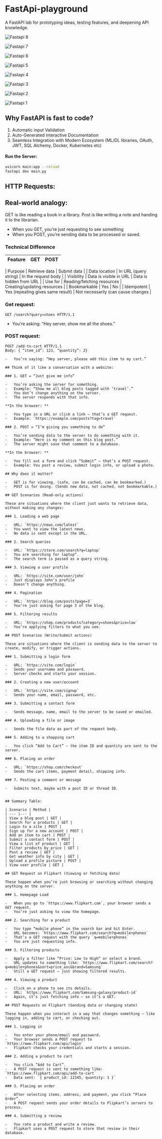 # FastApi-playground
A FastAPI lab for prototyping ideas, testing features, and deepening API knowledge.

![Fastapi 8](https://github.com/user-attachments/assets/cf28c33f-eba2-4562-a1f8-ce02e09c1afa)

![Fastapi 7](https://github.com/user-attachments/assets/de5730b6-9fbe-4f2d-a061-c5eba6731f1d)

![Fastapi 6](https://github.com/user-attachments/assets/574a192d-2d68-4a30-af85-d6817e5bdf43)

![Fastapi 5](https://github.com/user-attachments/assets/08d4b9ec-d6ff-43ea-86cb-dd7061c71e3e)

![Fastapi 4](https://github.com/user-attachments/assets/380c1b44-e4ca-4c5e-af6d-47009bbad433)

![Fastapi 3](https://github.com/user-attachments/assets/21a25096-17e5-4288-b238-8dfe5c542ca2)

![Fastapi 2](https://github.com/user-attachments/assets/65a5d86e-b424-4d42-a9c8-154176f7fab9)

![Fastapi 1](https://github.com/user-attachments/assets/5bf32338-a69c-48b3-b597-fd32351ead8e)

## Why FastAPI is fast to code?

1. Automatic input Validation <br>
2. Auto-Generated interactive Documentation <br>
3. Seamless Integration with Modern Ecosystem (ML/DL libraries, OAuth, JWT, SQL Alchemy, Docker, Kubernetes etc) 

#### Run the Server:

```bash
uvicorn main:app --reload
fastapi dev main.py
```


## **HTTP Requests:**

## Real-world analogy:

GET is like reading a book in a library.
Post is like writing a note and handing it to the librarian.

-	When you GET, you’re just requesting to see something
-	When you POST, you’re sending data to be processed or saved.

### Technical Difference

| Feature | GET | POST |
| -------- | ------- | ------- |

| Purpose | Retrieve data | Submit data |
| Data location | In URL (query string) | In the request body |
| Visibility | Data is visible in URL | Data is hidden from URL |
| Use for | Reading/fetching resources | Creating/updating resources |
| Bookmarkable | Yes | No |
| Idempotent | Yes (repeating gives same result) | Not necessarily (can cause changes |

### Get request:

```http
GET /search?query=shoes HTTP/1.1
```

-	You’re asking: “Hey server, show me all the shoes.”

### POST request:

```http
POST /add-to-cart HTTP/1.1
Body: { “item_id”: 123, “quantity”: 2}

-	You’re saying: “Hey server, please add this item to my cart.”

## Think of it like a conversation with a website:

### 1. GET = “Just give me info”

-	You’re asking the server for something.
-	Example: “Show me all blog posts tagged with ‘travel’.”
-	You don’t change anything on the server.
-	The server responds with that info.

**In the browser: **

-	You type in a URL or click a link – that’s a GET request.
-	Example: `https://example.com/posts?tag=travel`

### 2. POST = “I’m giving you something to do”

-	You’re sending data to the server to do something with it.
-	Example: “Here is my comment on this blog post.”
-	The server might save that comment to a database.

**In the browser: **

-	You fill out a form and click “Submit” – that’s a POST request.
-	Example: You post a review, submit login info, or upload a photo.

## Why does it matter?

-	GET is for viewing. (safe, can be cached, can be bookmarked.)
-	POST is for doing. (Sends new data, not cached, not bookmarkable.)

## GET Scenarios (Read-only actions)

These are situations where the client just wants to retrieve data, without making any changes:

### 1. Loading a web page

-	URL: `https://news.com/latest`
-	You want to view the latest news.
-	No data is sent except in the URL.

### 2. Search queries

-	URL: `https://store.com/search?q=laptop`
-	You are searching for laptop”.
-	The search term is passed as a query string.

### 3. Viewing a user profile

-	URL: `https://site.com/user/john`
-	Just displays John’s profile
-	Doesn’t change anything.

### 4. Pagination

-	URL: `https://blog.com/posts?page=3`
-	You’re just asking for page 3 of the blog.

### 5. Filtering results

-	URL: `https://shop.com/products?category=shoes&price=low`
-	You’re applying filters to what you see.

## POST Scenarios (Write/Submit actions)

These are situations where the client is sending data to the server to create, modify, or trigger actions.

### 1. Submitting a login form

-	URL: `https://site.com/login`
-	Sends your username and password.
-	Server checks and starts your session.

### 2. Creating a new user/account

-	URL: `https://site.com/signup`
-	Sends your name, email, password, etc.

### 3. Submitting a contact form

-	Sends message, name, email to the server to be saved or emailed.

### 4. Uploading a file or image

-	Sends the file data as part of the request body.

### 5. Adding to a shopping cart

-	You click “Add to Cart” – the item ID and quantity are sent to the server.

### 6. Placing an order

-	URL: `https://shop.com/checkout`
-	Sends the cart items, payment detail, shipping info.

### 7. Posting a comment or message

-	Submits text, maybe with a post ID or thread ID.


## Summary Table:

| Scenario | Method |
| --- |--- |
| View a blog post | GET |
| Search for a products | GET |
| Login to a site | POST |
| Sign up for a new account | POST |
| Add an item to cart | POST |
| Submit a contact form | POST |
| View a list of product | GET |
| Filter products by price | GET |
| Post a review | GET |
| Get weather info by city | GET |
| Upload a profile picture | POST |
| View user profile | GET |

## GET Request on Flipkart (Viewing or fetching data)

These happen when you’re just browsing or searching without changing anything on the server.

### 1. Homepage Load

-	When you go to `https://www.flipkart.com`, your browser sends a GET request.
-	You’re just asking to view the homepage.

### 2. Searching for a product 

-	You type “mobile phone” in the search bar and hit Enter.
-	URL becomes: `https://www.flipkart.com/search?q=mobile+phones`
-	That’s a GET request with the query `q=mobile+phones`
-	You are just requesting info.

### 3. Filtering products

-	Apply a filter like “Price: Low to High” or select a brand.
-	URL updates to something like: `https://www.flipkart.com/search?q=mobile+phones&sort=price_asc&brand=Samsung`
-	Still a GET request – just showing filtered results.

### 4. Viewing a product

-	Click on a phone to see its details.
-	URL: `https://www.flipkart.com/Samsung-galaxy/product-id`
-	Again, it’s just fetching info – so it’s a GET.

## POST Requests on Flipkart (Sending data or changing state)

These happen when you interact in a way that changes something – like logging in, adding to cart, or checking out.

### 1. Logging in

-	You enter your phone/email and password.
-	Your browser sends a POST request to `https://www.flipkart.com/api/login`
-	Flipkart checks your credentials and starts a session.

### 2. Adding a product to cart

-	You click “Add to Cart”.
-	A POST request is sent to something like: `https://www.flipkart.com/api/add-to-cart`
-	Data sent: `{ product_id: 12345, quantity: 1 }`

### 3. Placing an order

-	After selecting items, address, and payment, you click “Place Order”.
-	A POST request sends your order details to Flipkart’s servers to process.

### 4. Submitting a review

-	You rate a product and write a review.
-	Flipkart uses a POST request to store that review in their database.















## Bash Environment Commands

- To Create a file

```bash

touch <file_name>
# Example: touch Test_Excercise.py
```

- Run python (.py) file:

```bash
python file_name.py

```

- To Create a virtual environment

```bash

python -m venv <env_name>
# Example: python -m venv playground
```

- Activate the virtual environment

```bash

source <env_name>/bin/activate  # for macos
source <env_name>/Scripts/activate  # for windows
# Example for macos: source playground/bin/activate
# Example for window bash: source playground/Scripts/activate
```
- Deactivate the virtual environment

```bash

deactivate
```

- Delete the environment

```bash

rm -rf <env_name>
# Example: rm -rf playground
```

- Useful Bash Tips for Environment Management

List Python virtual environments if stored in a folder (e.g., `~/venvs`)

```bash

ls ~/venvs
```

Find all virtual environments on your system (search for `activate` scripts)

```bash

find ~ -type f -name "activate"
```

Quick script to list venv env names inside `~/venvs`

```bash

for dir in ~/venvs/*; do
  if [ -f "$dir/bin/activate" ]; then
    echo "$(basename "$dir")"
  fi
done
```

## Pip Commands

- To install requirements.txt = `pip install -r requirements.txt`
- To check install packages = `pip list`
- To check detailed about package = `pip show package_name`
- To install package = `pip install package_name`
- To uninstall package = `pip uninstall package_name`
- To save all packages of env to a requirements.txt file = `pip freeze > requirements.txt`

## Git commands

- To add all file = `git add .`
- To add any particular file = `git add <file_name>`
- To commit = `git commit -m "commit message"`
- To push the code = `git push origin main`

Docs:

- Documentation: https://fastapi.tiangolo.com
- Source Code: https://github.com/fastapi/fastapi

-  Swagger UI:

```bash
localhost:8000/docs
http://127.0.0.1:8000/docs
```

